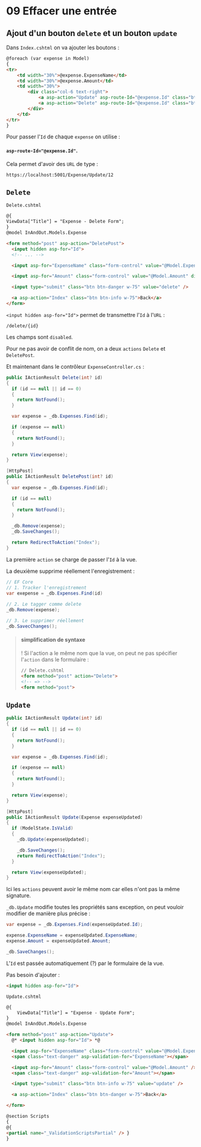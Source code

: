 # 09 Effacer une entrée

## Ajout d'un bouton `delete` et un bouton `update`

Dans `Index.cshtml` on va ajouter les boutons :

```html
@foreach (var expense in Model)
{
<tr>
    <td width="30%">@expense.ExpenseName</td>
    <td width="30%">@expense.Amount</td>
    <td width="30%">
        <div class="col-6 text-right">
            <a asp-action="Update" asp-route-Id="@expense.Id" class="btn btn-info w-75">Update</a>
            <a asp-action="Delete" asp-route-Id="@expense.Id" class="btn btn-danger w-75">Delete</a>
        </div>
    </td>
</tr>
}
```

Pour passer l'`Id` de chaque `expense` on utilise :

#### `asp-route-Id="@expense.Id"`.

Cela permet d'avoir des `URL` de type :

```
https://localhost:5001/Expense/Update/12
```



## `Delete`

`Delete.cshtml`

```html
@{
ViewData["Title"] = "Expense - Delete Form";
}
@model InAndOut.Models.Expense

<form method="post" asp-action="DeletePost">
  <input hidden asp-for="Id">
  <!-- ... -->

  <input asp-for="ExpenseName" class="form-control" value="@Model.ExpenseName" disabled />

  <input asp-for="Amount" class="form-control" value="@Model.Amount" disabled />

  <input type="submit" class="btn btn-danger w-75" value="delete" />

  <a asp-action="Index" class="btn btn-info w-75">Back</a>
</form>
```

`<input hidden asp-for="Id">` permet  de transmettre l'`Id` à l'`URL` :

`/delete/{id}`

Les champs sont `disabled`.

Pour ne pas avoir de conflit de nom, on a deux `actions` `Delete` et `DeletePost`.

Et maintenant dans le contrôleur `ExpenseController.cs` :

```cs
public IActionResult Delete(int? id)
{
  if (id == null || id == 0)
  {
    return NotFound();
  }

  var expense = _db.Expenses.Find(id);

  if (expense == null)
  {
    return NotFound();
  }

  return View(expense);
}

[HttpPost]
public IActionResult DeletePost(int? id)
{
  var expense = _db.Expenses.Find(id);

  if (id == null)
  {
    return NotFound();
  }

  _db.Remove(expense);
  _db.SaveChanges();

  return RedirectToAction("Index");
}
```

La première `action` se charge de passer l'`Id` à la vue.

La deuxième supprime réellement l'enregistrement :

```cs
// EF Core
// 1. Tracker l'enregistrement
var exepense = _db.Expenses.Find(id)
  
// 2. Le tagger comme delete
_db.Remove(expense);

// 3. Le supprimer réellement
_db.SavecChanges();
```

> #### simplification de syntaxe
>
> ! Si l'action a le même nom que la vue, on peut ne pas spécifier l'`action` dans le formulaire :
>
> ```html
> // Delete.cshtml
> <form method="post" action="Delete">
> <!-- => -->
> <form method="post">
> ```
>
> 





## `Update`

```cs
public IActionResult Update(int? id)
{
  if (id == null || id == 0)
  {
    return NotFound();
  }

  var expense = _db.Expenses.Find(id);

  if (expense == null)
  {
    return NotFound();
  }

  return View(expense);
}

[HttpPost]
public IActionResult Update(Expense expenseUpdated)
{
  if (ModelState.IsValid)
  {
    _db.Update(expenseUpdated);

    _db.SaveChanges();
    return RedirectToAction("Index");
  }

  return View(expenseUpdated);
}
```

Ici les `actions` peuvent avoir le même nom car elles n'ont pas la même signature.

`_db.Update` modifie toutes les propriétés sans exception, on peut vouloir modifier de manière plus précise :

```cs
var expense = _db.Expenses.Find(expenseUpdated.Id);

expense.ExpenseName = expenseUpdated.ExpenseName;
expense.Amount = expenseUpdated.Amount;

_db.SaveChanges();
```

L'`Id` est passée automatiquement (?) par le formulaire de la vue.

Pas besoin d'ajouter :

```html
<input hidden asp-for="Id">
```

`Update.cshtml`

```html
@{
	ViewData["Title"] = "Expense - Update Form";
}
@model InAndOut.Models.Expense

<form method="post" asp-action="Update">
  @* <input hidden asp-for="Id"> *@

  <input asp-for="ExpenseName" class="form-control" value="@Model.ExpenseName" />
  <span class="text-danger" asp-validation-for="ExpenseName"></span>

  <input asp-for="Amount" class="form-control" value="@Model.Amount" />
  <span class="text-danger" asp-validation-for="Amount"></span>

  <input type="submit" class="btn btn-info w-75" value="update" />

  <a asp-action="Index" class="btn btn-danger w-75">Back</a>

</form>

@section Scripts
{
@{
<partial name="_ValidationScriptsPartial" /> }
}
```

